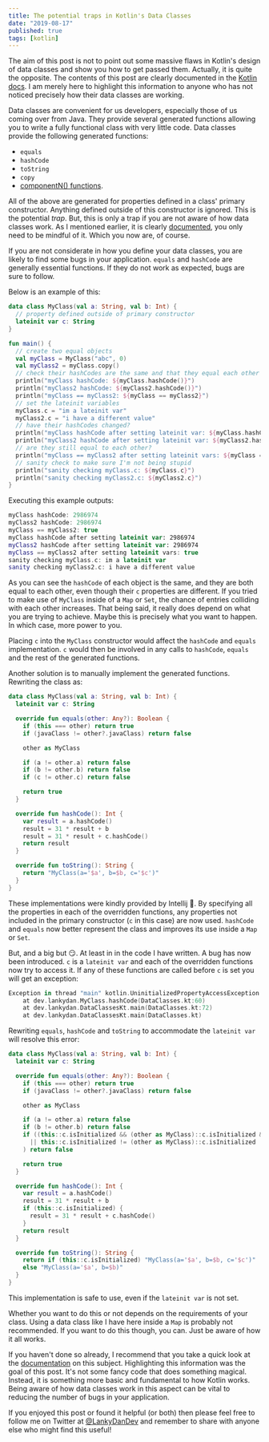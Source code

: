 ```yaml
---
title: The potential traps in Kotlin's Data Classes
date: "2019-08-17"
published: true
tags: [kotlin]
---
```


The aim of this post is not to point out some massive flaws in Kotlin's design of data classes and show you how to get passed them. Actually, it is quite the opposite. The contents of this post are clearly documented in the [Kotlin docs](https://kotlinlang.org/docs/reference/data-classes.html#properties-declared-in-the-class-body). I am merely here to highlight this information to anyone who has not noticed precisely how their data classes are working.

Data classes are convenient for us developers, especially those of us coming over from Java. They provide several generated functions allowing you to write a fully functional class with very little code. Data classes provide the following generated functions:

- `equals`
- `hashCode`
- `toString`
- `copy`
- [componentN() functions](https://kotlinlang.org/docs/reference/multi-declarations.html).

All of the above are generated for properties defined in a class' primary constructor. Anything defined outside of this constructor is ignored. This is the potential _trap_. But, this is only a trap if you are not aware of how data classes work. As I mentioned earlier, it is clearly [documented](https://kotlinlang.org/docs/reference/data-classes.html#properties-declared-in-the-class-body), you only need to be mindful of it. Which you now are, of course.

If you are not considerate in how you define your data classes, you are likely to find some bugs in your application. `equals` and `hashCode` are generally essential functions. If they do not work as expected, bugs are sure to follow.

Below is an example of this:

```kotlin
data class MyClass(val a: String, val b: Int) {
  // property defined outside of primary constructor
  lateinit var c: String
}

fun main() {
  // create two equal objects
  val myClass = MyClass("abc", 0)
  val myClass2 = myClass.copy()
  // check their hashCodes are the same and that they equal each other
  println("myClass hashCode: ${myClass.hashCode()}")
  println("myClass2 hashCode: ${myClass2.hashCode()}")
  println("myClass == myClass2: ${myClass == myClass2}")
  // set the lateinit variables
  myClass.c = "im a lateinit var"
  myClass2.c = "i have a different value"
  // have their hashCodes changed?
  println("myClass hashCode after setting lateinit var: ${myClass.hashCode()}")
  println("myClass2 hashCode after setting lateinit var: ${myClass2.hashCode()}")
  // are they still equal to each other?
  println("myClass == myClass2 after setting lateinit vars: ${myClass == myClass2}")
  // sanity check to make sure I'm not being stupid
  println("sanity checking myClass.c: ${myClass.c}")
  println("sanity checking myClass2.c: ${myClass2.c}")
}
```

Executing this example outputs:

```kotlin
myClass hashCode: 2986974
myClass2 hashCode: 2986974
myClass == myClass2: true
myClass hashCode after setting lateinit var: 2986974
myClass2 hashCode after setting lateinit var: 2986974
myClass == myClass2 after setting lateinit vars: true
sanity checking myClass.c: im a lateinit var
sanity checking myClass2.c: i have a different value
```

As you can see the `hashCode` of each object is the same, and they are both equal to each other, even though their `c` properties are different. If you tried to make use of `MyClass` inside of a `Map` or `Set`, the chance of entries colliding with each other increases. That being said, it really does depend on what you are trying to achieve. Maybe this is precisely what you want to happen. In which case, more power to you.

Placing `c` into the `MyClass` constructor would affect the `hashCode` and `equals` implementation. `c` would then be involved in any calls to `hashCode`, `equals` and the rest of the generated functions.

Another solution is to manually implement the generated functions. Rewriting the class as:

```kotlin
data class MyClass(val a: String, val b: Int) {
  lateinit var c: String

  override fun equals(other: Any?): Boolean {
    if (this === other) return true
    if (javaClass != other?.javaClass) return false

    other as MyClass

    if (a != other.a) return false
    if (b != other.b) return false
    if (c != other.c) return false

    return true
  }

  override fun hashCode(): Int {
    var result = a.hashCode()
    result = 31 * result + b
    result = 31 * result + c.hashCode()
    return result
  }

  override fun toString(): String {
    return "MyClass(a='$a', b=$b, c='$c')"
  }
}
```

These implementations were kindly provided by Intellij 👏. By specifying all the properties in each of the overridden functions, any properties not included in the primary constructor (`c` in this case) are now used. `hashCode` and `equals` now better represent the class and improves its use inside a `Map` or `Set`.

But, and a big but 😏. At least in in the code I have written. A bug has now been introduced. `c` is a `lateinit var` and each of the overridden functions now try to access it. If any of these functions are called before `c` is set you will get an exception:

```kotlin
Exception in thread "main" kotlin.UninitializedPropertyAccessException: lateinit property c has not been initialized
	at dev.lankydan.MyClass.hashCode(DataClasses.kt:60)
	at dev.lankydan.DataClassesKt.main(DataClasses.kt:72)
	at dev.lankydan.DataClassesKt.main(DataClasses.kt)
```

Rewriting `equals`, `hashCode` and `toString` to accommodate the `lateinit var` will resolve this error:

```kotlin
data class MyClass(val a: String, val b: Int) {
  lateinit var c: String

  override fun equals(other: Any?): Boolean {
    if (this === other) return true
    if (javaClass != other?.javaClass) return false

    other as MyClass

    if (a != other.a) return false
    if (b != other.b) return false
    if ((this::c.isInitialized && (other as MyClass)::c.isInitialized && c != other.c)
      || this::c.isInitialized != (other as MyClass)::c.isInitialized
    ) return false

    return true
  }

  override fun hashCode(): Int {
    var result = a.hashCode()
    result = 31 * result + b
    if (this::c.isInitialized) {
      result = 31 * result + c.hashCode()
    }
    return result
  }

  override fun toString(): String {
    return if (this::c.isInitialized) "MyClass(a='$a', b=$b, c='$c')"
    else "MyClass(a='$a', b=$b)"
  }
}
```

This implementation is safe to use, even if the `lateinit var` is not set.

Whether you want to do this or not depends on the requirements of your class. Using a data class like I have here inside a `Map` is probably not recommended. If you want to do this though, you can. Just be aware of how it all works.

If you haven't done so already, I recommend that you take a quick look at the [documentation](https://kotlinlang.org/docs/reference/data-classes.html#properties-declared-in-the-class-body) on this subject. Highlighting this information was the goal of this post. It's not some fancy code that does something magical. Instead, it is something more basic and fundamental to how Kotlin works. Being aware of how data classes work in this aspect can be vital to reducing the number of bugs in your application.

If you enjoyed this post or found it helpful (or both) then please feel free to follow me on Twitter at [@LankyDanDev](https://twitter.com/LankyDanDev) and remember to share with anyone else who might find this useful!
